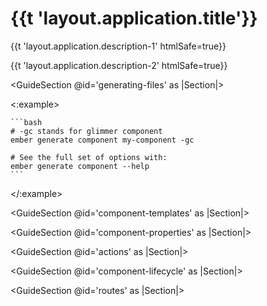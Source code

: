 # {{t 'layout.application.title'}}


<p>{{t 'layout.application.description-1' htmlSafe=true}}</p>
<p>{{t 'layout.application.description-2' htmlSafe=true}}</p>


<GuideSection @id='generating-files' as |Section|>
  <Section @id='generating-component'>
  <:example>

    ```bash
    # -gc stands for glimmer component
    ember generate component my-component -gc

    # See the full set of options with:
    ember generate component --help
    ```

  </:example>
  </Section>

  <Section @id='file-structure'>
  </Section>
</GuideSection>


<GuideSection @id='component-templates' as |Section|>
  <Section @id='angle-brackets'>
  </Section>

  <Section @id='inline-vs-block'>
  </Section>

  <Section @id='angle-brackets-nested'>
  </Section>

  <Section @id='template-named'>
  </Section>

  <Section @id='template-this'>
  </Section>

  <Section @id='template-arguments-named'>
  </Section>

  <Section @id='template-arguments-this'>
  </Section>

  <Section @id='tag-name'>
  </Section>

  <Section @id='element-id'>
  </Section>
</GuideSection>

<GuideSection @id='component-properties' as |Section|>
  <Section @id='js-boilerplate'>
  </Section>

  <Section @id='ddau'>
  </Section>

  <Section @id='args'>
  </Section>

  <Section @id='get-and-set'>
  </Section>

  <Section @id='tracked-vs-cp'>
  </Section>

  <Section @id='computed-decorator'>
  </Section>
</GuideSection>

<GuideSection @id='actions' as |Section|>
  <Section @id='actions'>
  </Section>

  <Section @id='template-arguments-default'>
  </Section>

  <Section @id='mixins'>
  </Section>
</GuideSection>

<GuideSection @id='component-lifecycle' as |Section|>
  <Section @id='constructors'>
  </Section>

  <Section @id='will-destroy'>
  </Section>

  <Section @id='destroyable'>
  </Section>
</GuideSection>

<GuideSection @id='routes' as |Section|>
  <Section @id='model-access'>
  </Section>
</GuideSection>

